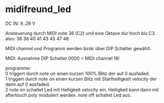 # midifreund_led

DC IN: 9..28 V 

Ansteuerung durch MIDI note 36 (C2) und eine Oktave dur hoch bis C3.
also:
36 38 40 41 43 45 47 48

MIDI channel und Programm werden binär über DIP Schalter gewählt.

MIDI: Ausnahme DIP Schalter 0000 = MIDI channel 16!

programme:  
0 triggert durch note on einen kurzen 100% Blitz der auf 0 ausfaded.  
1 triggert durch note on einen kurzen Blitz mit Starthelligkeit velocity der dann auf 0 ausfaded.  
2 note on schaltet Led mit Helligkeit velocity ein. Helligkeit kann dann mit aftertouch poly moduliert werden. note off schaltet Led aus.  